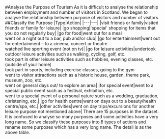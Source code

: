 #Analyse the Purpose of Tourism
As it is difficult to analyse the relationship between employment and 
number of visitors in Scotland. We began to analyse the relationship 
between purpose of visitors and number of visitors.
##Classify the Purpose
|Type|Action|
|---|---|
|visit friends or family|visited friends or family for leisure|
|go shopping|'special' shopping for items that you do not regularly buy|
|go for food|went out for a meal<br>went on a night out to a bar, pub and/or club|
|go for entertainment|went out for entertainment – to a cinema, concert or theatre<br>watched live sporting event (not on tv)|
|go for leisure activities|undertook outdoor leisure activities such as walking, cycling, golf, etc.<br>took part in other leisure activities such as hobbies, evening classes, etc. (outside of your home)<br>took part in sports, including exercise classes, going to the gym<br>went to visitor attractions such as a historic house, garden, theme park, museum, zoo, etc.<br>went on general days out/ to explore an area|
|for special event|went to a special public event such as a festival, exhibition, etc.<br>went to a special event of a personal nature such as a wedding, graduation, christening, etc.|
|go for health centre|went on days out to a beauty/health centre/spa, etc.|
|other activities|went on day trips/excursions for another leisure purpose not mentioned above|
There are 15 purposes in the dataset. It is confused to analyse so 
many purposes and some activities have a very long name. So we classify 
these purposes into 8 types of actions and rename some purposes which has a 
very long name. The detail is as the above table.  
